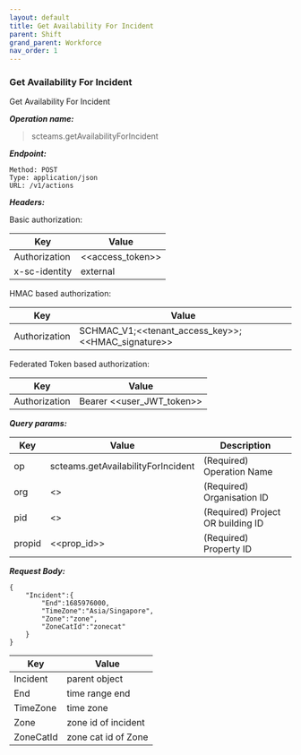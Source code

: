 ```yaml
---
layout: default
title: Get Availability For Incident
parent: Shift
grand_parent: Workforce
nav_order: 1
---
```



### Get Availability For Incident

Get Availability For Incident

***Operation name:***

> scteams.getAvailabilityForIncident

***Endpoint:***

```
Method: POST
Type: application/json
URL: /v1/actions
```

***Headers:***

Basic authorization:

|Key|Value|
|---|---|
|Authorization|<<access_token>>|
|x-sc-identity|external|

HMAC based authorization:

|Key|Value|
|---|---|
|Authorization|SCHMAC_V1;<<tenant_access_key>>;<<HMAC_signature>>|

Federated Token based authorization:

|Key|Value|
|---|---|
|Authorization|Bearer <<user_JWT_token>>|

***Query params:***

| Key | Value | Description |
| --- | ------|-------------|
| op | scteams.getAvailabilityForIncident | (Required) Operation Name |
| org | <<org>> | (Required) Organisation ID |
| pid | <<pid>> | (Required) Project OR building ID |
| propid | <<prop_id>> | (Required) Property ID |


***Request Body:***

```
{
    "Incident":{
        "End":1685976000,
        "TimeZone":"Asia/Singapore",
        "Zone":"zone",
        "ZoneCatId":"zonecat"
    }
}
```

|Key|Value|
|---|---|
|Incident|parent object|
|End|time range end|
|TimeZone|time zone|
|Zone|zone id of incident|
|ZoneCatId|zone cat id of Zone|